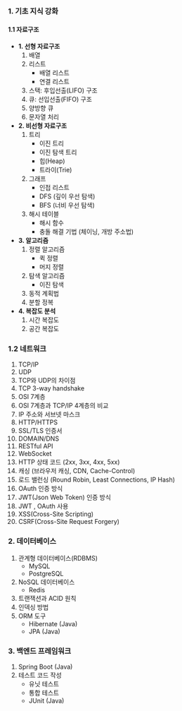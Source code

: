 ### **1. 기초 지식 강화**

#### 1.1 자료구조
- **1. 선형 자료구조**
    1. 배열
    2. 리스트
        - 배열 리스트
        - 연결 리스트
    3. 스택: 후입선출(LIFO) 구조
    4. 큐: 선입선출(FIFO) 구조
    5. 양방향 큐
    6. 문자열 처리
- **2. 비선형 자료구조**
    1. 트리
        - 이진 트리
        - 이진 탐색 트리
        - 힙(Heap)
        - 트라이(Trie)
    2. 그래프
        - 인접 리스트
        - DFS (깊이 우선 탐색)
        - BFS (너비 우선 탐색)
    3. 해시 테이블
        - 해시 함수
        - 충돌 해결 기법 (체이닝, 개방 주소법)
- **3. 알고리즘**
    1. 정렬 알고리즘
        - 퀵 정렬
        - 머지 정렬
    2. 탐색 알고리즘
        - 이진 탐색
    3. 동적 계획법
    4. 분할 정복
- **4. 복잡도 분석**
    1. 시간 복잡도
    2. 공간 복잡도

### **1.2 네트워크**
1. TCP/IP
2. UDP
3. TCP와 UDP의 차이점
4. TCP 3-way handshake
5. OSI 7계층
6. OSI 7계층과 TCP/IP 4계층의 비교
7. IP 주소와 서브넷 마스크
8. HTTP/HTTPS
9. SSL/TLS 인증서
10. DOMAIN/DNS
11. RESTful API
12. WebSocket
13. HTTP 상태 코드 (2xx, 3xx, 4xx, 5xx)
14. 캐싱 (브라우저 캐싱, CDN, Cache-Control)
15. 로드 밸런싱 (Round Robin, Least Connections, IP Hash)
16. OAuth 인증 방식
17. JWT(Json Web Token) 인증 방식
18. JWT , OAuth 사용
19. XSS(Cross-Site Scripting)
20. CSRF(Cross-Site Request Forgery)

### **2. 데이터베이스**
1. 관계형 데이터베이스(RDBMS)
    - MySQL
    - PostgreSQL
2. NoSQL 데이터베이스
    - Redis
3. 트랜잭션과 ACID 원칙
4. 인덱싱 방법
5. ORM 도구
    - Hibernate (Java)
    - JPA (Java)
### **3. 백엔드 프레임워크**
1. Spring Boot (Java)
4. 테스트 코드 작성
    - 유닛 테스트
    - 통합 테스트
    - JUnit (Java)
